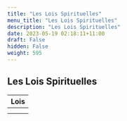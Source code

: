 ```yaml
---
title: "Les Lois Spirituelles"
menu_title: "Les Lois Spirituelles"
description: "Les Lois Spirituelles"
date: 2023-05-19 02:18:11+11:00
draft: False
hidden: False
weight: 595
---
```

## Les Lois Spirituelles

|**Lois**
|---
| []() |
| []() |
